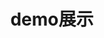 ---
title: demo展示
type: landing

sections:
  - block: markdown
    content:
      title: 
      subtitle: 
      # text: Add any **markdown** formatted content here - text, images, videos, galleries - and even HTML code!
    design:
      # See Page Builder docs for all section customization options.
      # Choose how many columns the section has. Valid values: '1' or '2'.
      columns: '1'


---